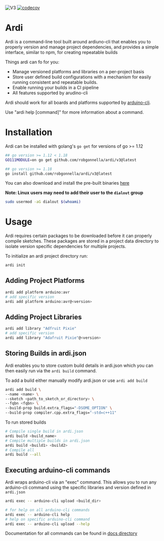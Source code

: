 ![V3](https://github.com/robgonnella/ardi/workflows/V3/badge.svg)
[![codecov](https://codecov.io/gh/robgonnella/ardi/branch/main/graph/badge.svg?token=YMMFDIKX3A)](https://codecov.io/gh/robgonnella/ardi)

# Ardi

Ardi is a command-line tool built around ardiuno-cli that enables you to
properly version and manage project dependencies, and provides a simple
interface, similar to npm, for creating repeatable builds

Things ardi can fo for you:

- Manage versioned platforms and libraries on a per-project basis
- Store user defined build configurations with a mechanism for easily running
  consistent and repeatable builds.
- Enable running your builds in a CI pipeline
- All features supported by arudino-cli

Ardi should work for all boards and platforms supported by [arduino-cli].

Use "ardi help [command]" for more information about a command.

# Installation

Ardi can be installed with golang's `go get` for versions of go >= 1.12

```bash
## go version >= 1.12 < 1.18
GO111MODULE=on go get github.com/robgonnella/ardi/v3@latest

## go version >= 1.18
go install github.com/robgonnella/ardi/v3@latest
```

You can also download and install the pre-built binaries
[here](https://github.com/robgonnella/ardi/releases)

**Note: Linux users may need to add their user to the `dialout` group**

```bash
sudo usermod -aG dialout $(whoami)
```

# Usage

Ardi requires certain packages to be downloaded before it can properly compile
sketches. These packages are stored in a project data directory to isolate
version specific dependencies for multiple projects.

To initialize an ardi project directory run:

```bash
ardi init
```

## Adding Project Platforms

```bash
ardi add platform arduino:avr
# add specific version
ardi add platform arduino:avr@<version>
```

## Adding Project Libraries

```bash
ardi add library "Adfruit Pixie"
# add specific version
ardi add library "Adafruit Pixie"@<version>
```

## Storing Builds in ardi.json

Ardi enables you to store custom build details in ardi.json which you can
then easily run via the `ardi build` command.

To add a build either manually modify ardi.json or use `ardi add build`

```bash
ardi add build \
--name <name> \
--sketch <path_to_sketch_or_directory> \
--fqbn <fqbn> \
--build-prop build.extra_flags="-DSOME_OPTION" \
--build-prop compiler.cpp.extra_flags="-std=c++11"
```

To run stored builds

```bash
# Compile single build in ardi.json
ardi build <build_name>
# Compile multiple builds in ardi.json
ardi build <build1> <build2>
# Compile all
ardi build --all
```

## Executing arduino-cli commands

Ardi wraps arduino-cli via an "exec" command. This allows you to run any
arduino-cli command using the specific libraries and version defined in
`ardi.json`

```bash
ardi exec -- arduino-cli upload <build_dir>

# for help on all arduino-cli commands
ardi exec -- arduino-cli help
# help on specific arduino-cli command
ardi exec -- arduino-cli upload --help
```

Documentation for all commands can be found in [docs directory][docs]

[arduino-cli]: https://github.com/arduino/arduino-cli
[docs]: ./docs/ardi.md
